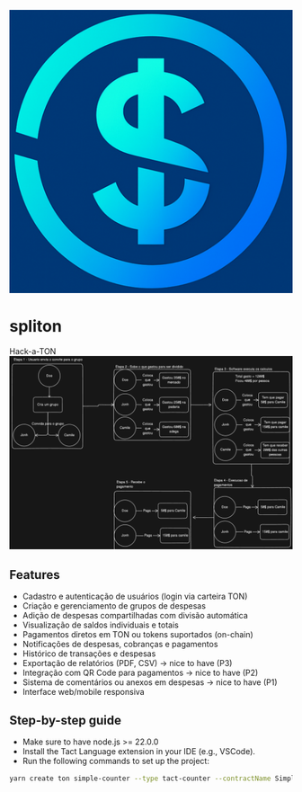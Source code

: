 <img src="./spliton-logo.png"> </img>
# spliton 
Hack-a-TON 
<img src="./clientRoadMap.png"> </img>

## Features

- Cadastro e autenticação de usuários (login via carteira TON)
- Criação e gerenciamento de grupos de despesas
- Adição de despesas compartilhadas com divisão automática
- Visualização de saldos individuais e totais
- Pagamentos diretos em TON ou tokens suportados (on-chain)
- Notificações de despesas, cobranças e pagamentos
- Histórico de transações e despesas
- Exportação de relatórios (PDF, CSV) -> nice to have (P3)
- Integração com QR Code para pagamentos -> nice to have (P2)
- Sistema de comentários ou anexos em despesas -> nice to have (P1)
- Interface web/mobile responsiva

## Step-by-step guide

- Make sure to have node.js >= 22.0.0
- Install the Tact Language extension in your IDE (e.g., VSCode).
- Run the following commands to set up the project:

```bash
yarn create ton simple-counter --type tact-counter --contractName SimpleCounter
```
